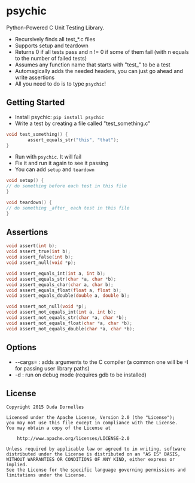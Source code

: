 # psychic

Python-Powered C Unit Testing Library.
* Recursively finds all test_*.c files
* Supports setup and teardown
* Returns 0 if all tests pass and n != 0 if some of them fail (with n equals to the number of failed tests)
* Assumes any function name that starts with "test_" to be a test
* Automagically adds the needed headers, you can just go ahead and write assertions
* All you need to do is to type `psychic`!

## Getting Started

* Install psychic: `pip install psychic`
* Write a test by creating a file called "test_something.c"
```c
void test_something() {
        assert_equals_str("this", "that");
}
```
* Run with `psychic`. It will fail
* Fix it and run it again to see it passing
* You can add `setup` and `teardown`
```c
void setup() {
// do something before each test in this file
}

void teardown() {
// do something _after_ each test in this file
}
```

## Assertions
```c
void assert(int b);
void assert_true(int b);
void assert_false(int b);
void assert_null(void *p);

void assert_equals_int(int a, int b);
void assert_equals_str(char *a, char *b);
void assert_equals_char(char a, char b);
void assert_equals_float(float a, float b);
void assert_equals_double(double a, double b);

void assert_not_null(void *p);
void assert_not_equals_int(int a, int b);
void assert_not_equals_str(char *a, char *b);
void assert_not_equals_float(char *a, char *b);
void assert_not_equals_double(char *a, char *b);
```

## Options
* --cargs= : adds arguments to the C compiler (a common one will be -I for passing user library paths)
* -d : run on debug mode (requires gdb to be installed)

## License
```
Copyright 2015 Duda Dornelles

Licensed under the Apache License, Version 2.0 (the "License");
you may not use this file except in compliance with the License.
You may obtain a copy of the License at

    http://www.apache.org/licenses/LICENSE-2.0

Unless required by applicable law or agreed to in writing, software
distributed under the License is distributed on an "AS IS" BASIS,
WITHOUT WARRANTIES OR CONDITIONS OF ANY KIND, either express or implied.
See the License for the specific language governing permissions and
limitations under the License.
```

